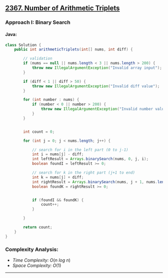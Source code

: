 ## [2367. Number of Arithmetic Triplets](https://leetcode.com/problems/number-of-arithmetic-triplets/)

### Approach I: Binary Search

#### Java:
```java
class Solution {
    public int arithmeticTriplets(int[] nums, int diff) {

        // validation
        if (nums == null || nums.length < 3 || nums.length > 200) {
            throw new IllegalArgumentException("Invalid array input");
        }

        if (diff < 1 || diff > 50) {
            throw new IllegalArgumentException("Invalid diff value");
        }

        for (int number : nums) {
            if (number < 0 || number > 200) {
                throw new IllegalArgumentException("Invalid number value: " + number);
            }
        }


        int count = 0;

        for (int j = 0; j < nums.length; j++) {

            // search for i in the left part (0 to j-1)
            int i = nums[j] - diff;
            int leftResult = Arrays.binarySearch(nums, 0, j, i);
            boolean foundI = leftResult >= 0;

            // search for k in the right part (j+1 to end)
            int k = nums[j] + diff;
            int rightResult = Arrays.binarySearch(nums, j + 1, nums.length, k);
            boolean foundK = rightResult >= 0;


            if (foundI && foundK) {
                count++;
            }

        }

        return count;
    }
}
```

[//]: # (#### Go:)

[//]: # (```go)

[//]: # (func solution&#40;&#41; {)

[//]: # ()
[//]: # (})

[//]: # (```)

### Complexity Analysis:

- *Time Complexity:* $O(n\ log\ n)$
- *Space Complexity:* $O(1)$


---

